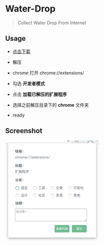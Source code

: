 # Water-Drop

> Collect Water Drop From Internet

## Usage

* [点击下载](https://github.com/ppxu/Water-Drop/archive/1.6.0.zip)

* 解压

* chrome 打开 chrome://extensions/

* 勾选 __开发者模式__

* 点击 __加载已解压的扩展程序__

* 选择之前解压目录下的 __chrome__ 文件夹

* ready

## Screenshot

![screenshot](./screenshot.png)
